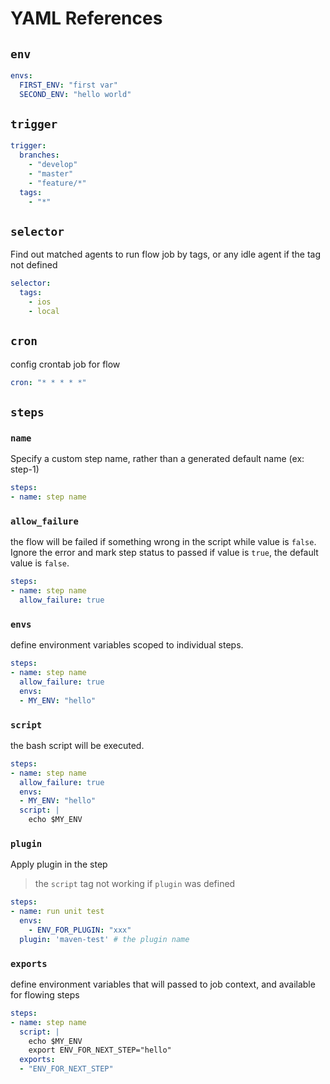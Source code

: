 # YAML References

## `env`

```yaml
envs:
  FIRST_ENV: "first var"
  SECOND_ENV: "hello world"
```

## `trigger`
  

```yaml
trigger:
  branches:
    - "develop"
    - "master"
    - "feature/*"
  tags:
    - "*"
```

## `selector`

Find out matched agents to run flow job by tags, or any idle agent if the tag not defined

```yaml
selector:
  tags:
    - ios
    - local
```

## `cron`

config crontab job for flow

```yaml
cron: "* * * * *"
```

## `steps`

### `name`

Specify a custom step name, rather than a generated default name (ex: step-1)

```yml
steps:
- name: step name
```

### `allow_failure`

the flow will be failed if something wrong in the script while value is `false`. Ignore the error and mark step status to passed if value is `true`, the default value is `false`.

```yml
steps:
- name: step name
  allow_failure: true
```

### `envs`

define environment variables scoped to individual steps.

```yml
steps:
- name: step name
  allow_failure: true
  envs:
  - MY_ENV: "hello"
```

### `script`

the bash script will be executed.

```yml
steps:
- name: step name
  allow_failure: true
  envs:
  - MY_ENV: "hello"
  script: |
    echo $MY_ENV
```

### `plugin`

Apply plugin in the step

> the `script` tag not working if `plugin` was defined

```yml
steps:
- name: run unit test
  envs:
    - ENV_FOR_PLUGIN: "xxx"
  plugin: 'maven-test' # the plugin name
```

### `exports`

define environment variables that will passed to job context, and available for flowing steps

```yml
steps:
- name: step name
  script: |
    echo $MY_ENV
    export ENV_FOR_NEXT_STEP="hello"
  exports:
  - "ENV_FOR_NEXT_STEP"
```

